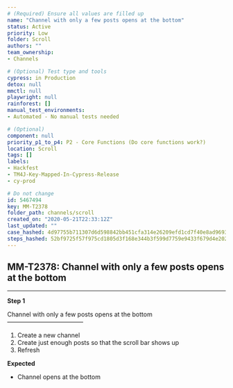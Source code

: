 ```yaml
---
# (Required) Ensure all values are filled up
name: "Channel with only a few posts opens at the bottom"
status: Active
priority: Low
folder: Scroll
authors: ""
team_ownership: 
- Channels

# (Optional) Test type and tools
cypress: in Production
detox: null
mmctl: null
playwright: null
rainforest: []
manual_test_environments: 
- Automated - No manual tests needed

# (Optional)
component: null
priority_p1_to_p4: P2 - Core Functions (Do core functions work?)
location: Scroll
tags: []
labels: 
- Hackfest
- TM4J-Key-Mapped-In-Cypress-Release
- cy-prod

# Do not change
id: 5467494
key: MM-T2378
folder_path: channels/scroll
created_on: "2020-05-21T22:33:12Z"
last_updated: ""
case_hashed: 4d97755b711307d6d598842bb451cfa314e26209efd1cd7f40e8ad96931f2eff9c2d8bcc8ee78bc3448e56e5c8f7a90a
steps_hashed: 52bf9725f57f975cd1805d3f168e344b3f599d7759e9433f679d4e2026f4cc6d0fbce61fa02403ccb0c26d942865796e
---
```


## MM-T2378: Channel with only a few posts opens at the bottom

---

**Step 1**

Channel with only a few posts opens at the bottom\
–––––––––––––––––––––––––

1. Create a new channel
2. Create just enough posts so that the scroll bar shows up
3. Refresh

**Expected**

- Channel opens at the bottom
